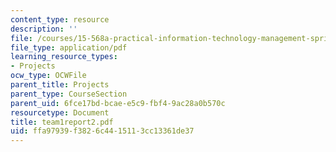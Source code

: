 ```yaml
---
content_type: resource
description: ''
file: /courses/15-568a-practical-information-technology-management-spring-2005/ffa97939f3826c4415113cc13361de37_team1report2.pdf
file_type: application/pdf
learning_resource_types:
- Projects
ocw_type: OCWFile
parent_title: Projects
parent_type: CourseSection
parent_uid: 6fce17bd-bcae-e5c9-fbf4-9ac28a0b570c
resourcetype: Document
title: team1report2.pdf
uid: ffa97939-f382-6c44-1511-3cc13361de37
---
```

